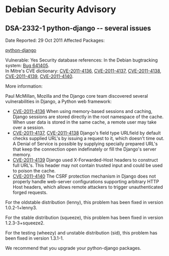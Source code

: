 
Debian Security Advisory
========================


DSA-2332-1 python-django -- several issues
------------------------------------------



Date Reported:
29 Oct 2011
Affected Packages:

[python-django](https://packages.debian.org/src:python-django)

Vulnerable:
Yes
Security database references:
In the Debian bugtracking system: [Bug 641405](https://bugs.debian.org/cgi-bin/bugreport.cgi?bug=641405).  
In Mitre's CVE dictionary: [CVE-2011-4136](https://security-tracker.debian.org/tracker/CVE-2011-4136), [CVE-2011-4137](https://security-tracker.debian.org/tracker/CVE-2011-4137), [CVE-2011-4138](https://security-tracker.debian.org/tracker/CVE-2011-4138), [CVE-2011-4139](https://security-tracker.debian.org/tracker/CVE-2011-4139), [CVE-2011-4140](https://security-tracker.debian.org/tracker/CVE-2011-4140).  

More information:

Paul McMillan, Mozilla and the Django core team discovered several
vulnerabilities in Django, a Python web framework:


* [CVE-2011-4136](https://security-tracker.debian.org/tracker/CVE-2011-4136)
When using memory-based sessions and caching, Django sessions are
 stored directly in the root namespace of the cache. When user data is
 stored in the same cache, a remote user may take over a session.
* [CVE-2011-4137](https://security-tracker.debian.org/tracker/CVE-2011-4137), [CVE-2011-4138](https://security-tracker.debian.org/tracker/CVE-2011-4138)
Django's field type URLfield by default checks supplied URL's by
 issuing a request to it, which doesn't time out. A Denial of Service
 is possible by supplying specially prepared URL's that keep the
 connection open indefinately or fill the Django's server memory.
* [CVE-2011-4139](https://security-tracker.debian.org/tracker/CVE-2011-4139)
Django used X-Forwarded-Host headers to construct full URL's. This
 header may not contain trusted input and could be used to poison the
 cache.
* [CVE-2011-4140](https://security-tracker.debian.org/tracker/CVE-2011-4140)
The CSRF protection mechanism in Django does not properly handle
 web-server configurations supporting arbitrary HTTP Host headers,
 which allows remote attackers to trigger unauthenticated forged
 requests.


For the oldstable distribution (lenny), this problem has been fixed in
version 1.0.2-1+lenny3.


For the stable distribution (squeeze), this problem has been fixed in
version 1.2.3-3+squeeze2.


For the testing (wheezy) and unstable distribution (sid), this problem
has been fixed in version 1.3.1-1.


We recommend that you upgrade your python-django packages.





